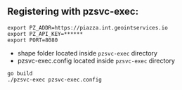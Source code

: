 ## Registering with pzsvc-exec:
```
export PZ_ADDR=https://piazza.int.geointservices.io
export PZ_API_KEY=******
export PORT=8080
```
* shape folder located inside `pzsvc-exec` directory
* pzsvc-exec.config located inside `pzsvc-exec` directory
```
go build
./pzsvc-exec pzsvc-exec.config
```


